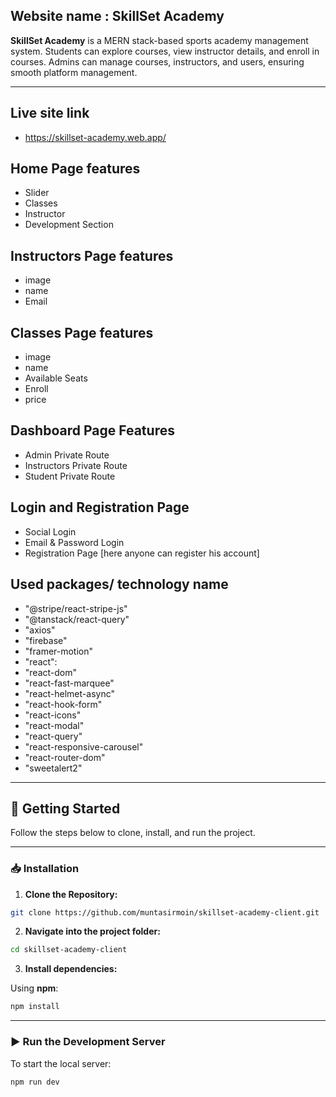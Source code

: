 

## Website name : SkillSet Academy


**SkillSet Academy** is a MERN stack-based sports academy management system. Students can explore courses, view instructor details, and enroll in courses. Admins can manage courses, instructors, and users, ensuring smooth platform management.

---


## Live site link
- https://skillset-academy.web.app/ 

## Home Page features
- Slider
- Classes
- Instructor
- Development Section

## Instructors Page features
- image
- name
- Email

## Classes Page features
- image
- name
- Available Seats
- Enroll
- price

## Dashboard Page Features
- Admin Private Route
- Instructors Private Route
- Student Private Route

## Login and Registration Page
- Social Login
- Email & Password Login
- Registration Page [here anyone can register his account]

## Used packages/ technology name
- "@stripe/react-stripe-js"
- "@tanstack/react-query"
- "axios"
- "firebase"
- "framer-motion"     
- "react": 
- "react-dom"
- "react-fast-marquee"    
- "react-helmet-async"
- "react-hook-form"
- "react-icons"     
- "react-modal"
- "react-query"
- "react-responsive-carousel"
- "react-router-dom"    
- "sweetalert2"
---

## 🚀 Getting Started

Follow the steps below to clone, install, and run the project.

---

### 📥 Installation

1. **Clone the Repository:**

```bash
git clone https://github.com/muntasirmoin/skillset-academy-client.git 
```

2. **Navigate into the project folder:**

```bash
cd skillset-academy-client
```

3. **Install dependencies:**

Using **npm**:

```bash
npm install
```

---

### ▶️ Run the Development Server

To start the local server:

```bash
npm run dev
```



   
        
